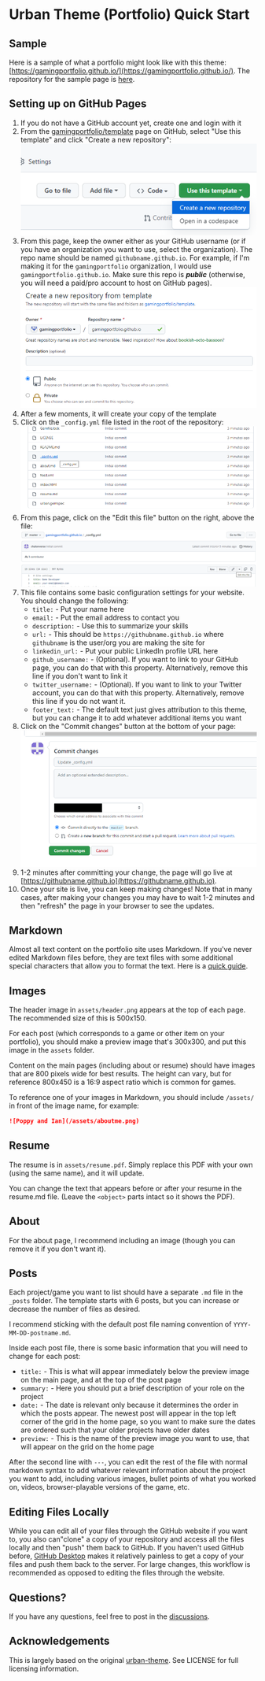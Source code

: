 # Urban Theme (Portfolio) Quick Start

## Sample

Here is a sample of what a portfolio might look like with this theme: [https://gamingportfolio.github.io/](https://gamingportfolio.github.io/). The repository for the sample page is [here](https://github.com/gamingportfolio/gamingportfolio.github.io).

## Setting up on GitHub Pages

1. If you do not have a GitHub account yet, create one and login with it
2. From the [gamingportfolio/template](gamingportfolio/template) page on GitHub, select "Use this template" and click "Create a new repository":
   ![Use this template](_docs/1.png)
3. From this page, keep the owner either as your GitHub username (or if you have an organization you want to use, select the organization). The repo name should be named `githubname.github.io`. For example, if I'm making it for the `gamingportfolio` organization, I would use `gamingportfolio.github.io`. Make sure this repo is ***public*** (otherwise, you will need a paid/pro account to host on GitHub pages).
   ![Repository name](_docs/2.png)
4. After a few moments, it will create your copy of the template
5. Click on the `_config.yml` file listed in the root of the repository:
   ![_config.yml](_docs/3.png)
6. From this page, click on the "Edit this file" button on the right, above the file:
   ![Edit this file](_docs/4.png)
7. This file contains some basic configuration settings for your website. You should change the following:
   * `title:` - Put your name here
   * `email:` - Put the email address to contact you
   * `description:` - Use this to summarize your skills
   * `url:` - This should be `https://githubname.github.io` where `githubname` is the user/org you are making the site for
   * `linkedin_url:` - Put your public LinkedIn profile URL here
   * `github_username:` - (Optional). If you want to link to your GitHub page, you can do that with this property. Alternatively,  remove this line if you don't want to link it
   * `twitter_username:` - (Optional). If you want to link to your Twitter account, you can do that with this property. Alternatively, remove this line if you do not want it.
   * `footer_text:` - The default text just gives attribution to this theme, but you can change it to add whatever additional items you want
8. Click on the "Commit changes" button at the bottom of your page:
   ![Commit changes](_docs/5.png)
9. 1-2 minutes after committing your change, the page will go live at [https://githubname.github.io](https://githubname.github.io).
10. Once your site is live, you can keep making changes! Note that in many cases, after making your changes you may have to wait 1-2 minutes and then "refresh" the page in your browser to see the updates.

## Markdown

Almost all text content on the portfolio site uses Markdown. If you've never edited Markdown files before, they are text files with some additional special characters that allow you to format the text. Here is a [quick guide](https://ghost.org/changelog/markdown/).

## Images

The header image in `assets/header.png` appears at the top of each page. The recommended size of this is  500x150.

For each post (which corresponds to a game or other item on your portfolio), you should make a preview image that's 300x300, and put this image in the `assets` folder.

Content on the main pages (including about or resume) should have images that are 800 pixels wide for best results. The height can vary, but for reference 800x450 is a 16:9 aspect ratio which is common for games.

To reference one of your images in Markdown, you should include `/assets/` in front of the image name, for example:

```markdown
![Poppy and Ian](/assets/aboutme.png)
```

## Resume

The resume is in `assets/resume.pdf`. Simply replace this PDF with your own (using the same name), and it will update. 

You can change the text that appears before or after your resume in the resume.md file. (Leave the `<object>` parts intact so it shows the PDF).

## About

For the about page, I recommend including an image (though you can remove it if you don't want it).

## Posts

Each project/game you want to list should have a separate `.md` file in the `_posts` folder. The template starts with 6 posts, but you can increase or decrease the number of files as desired.

I recommend sticking with the default post file naming convention of `YYYY-MM-DD-postname.md`.

Inside each post file, there is some basic information that you will need to change for each post:

* `title:` - This is what will appear immediately below the preview image on the main page, and at the top of the post page
* `summary:` - Here you should put a brief description of your role on the project
* `date:` - The date is relevant only because it determines the order in which the posts appear. The newest post will appear in the top left corner of the grid in the home page, so you want to make sure the dates are ordered such that your older projects have older dates
* `preview:` - This is the name of the preview image you want to use, that will appear on the grid on the home page

After the second line with `---`, you can edit the rest of the file with normal markdown syntax to add whatever relevant information about the project you want to add, including various images, bullet points of what you worked on, videos, browser-playable versions of the game, etc.

## Editing Files Locally

While you can edit all of your files through the GitHub website if you want to, you also can"clone" a copy of your repository and access all the files locally and then "push" them back to GitHub. If you haven't used GitHub before, [GitHub Desktop](https://desktop.github.com/) makes it relatively painless to get a copy of your files and push them back to the server. For large changes, this workflow is recommended as opposed to editing the files through the website.

## Questions?

If you have any questions, feel free to post in the [discussions](https://github.com/gamingportfolio/template/discussions).

## Acknowledgements

This is largely based on the original [urban-theme](https://github.com/midzer/urban-theme). See LICENSE for full licensing information.
